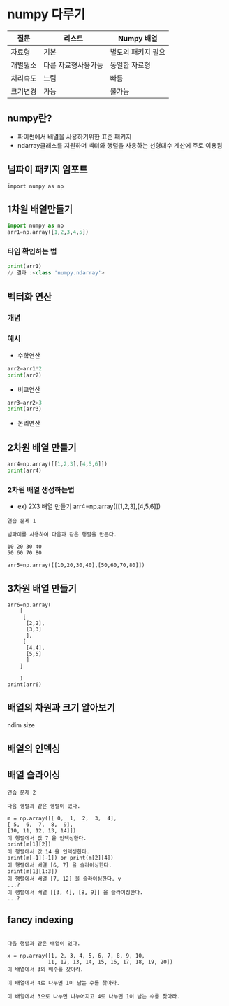# numpy 다루기
|질문|리스트|Numpy 배열|
|----|----|----|
|자료형|기본|별도의 패키지 필요|
|개별원소|다른 자료형사용가능|동일한 자료형|
|처리속도|느림|빠름|
|크기변경|가능|불가능|

## numpy란?
- 파이썬에서 배열을 사용하기위한 표준 패키지
- ndarray클래스를 지원하며 벡터와 행렬을 사용하는 선형대수 계산에 주로 이용됨

## 넘파이 패키지 임포트
`import numpy as np`
## 1차원 배열만들기
```python
import numpy as np
arr1=np.array([1,2,3,4,5])
```
### 타입 확인하는 법
```python
print(arr1)
// 결과 :<class 'numpy.ndarray'>
```
## 벡터화 연산
### 개념
### 예시
- 수학연산
```python
arr2=arr1*2
print(arr2) 
```
- 비교연산
```python
arr3=arr2>3
print(arr3)
```
- 논리연산

## 2차원 배열 만들기
```python
arr4=np.array([[1,2,3],[4,5,6]])
print(arr4)
```
### 2차원 배열 생성하는법
- ex) 2X3 배열 만들기
  arr4=np.array([[1,2,3],[4,5,6]])

```
연습 문제 1

넘파이를 사용하여 다음과 같은 행렬을 만든다.

10 20 30 40
50 60 70 80

arr5=np.array([[10,20,30,40],[50,60,70,80]])

```

## 3차원 배열 만들기
```ptyhon
arr6=np.array(
    [
     [
      [2,2], 
      [3,3]
      ],
     [
      [4,4],
      [5,5]
      ]
    ]

    )
print(arr6)
```
## 배열의 차원과 크기 알아보기
ndim
size

## 배열의 인덱싱

## 배열 슬라이싱


```
연습 문제 2

다음 행렬과 같은 행렬이 있다.

m = np.array([[ 0,  1,  2,  3,  4],
[ 5,  6,  7,  8,  9],
[10, 11, 12, 13, 14]])
이 행렬에서 값 7 을 인덱싱한다.
print(m[1][2])
이 행렬에서 값 14 을 인덱싱한다.
print(m[-1][-1]) or print(m[2][4])
이 행렬에서 배열 [6, 7] 을 슬라이싱한다.
print(m[1][1:3])
이 행렬에서 배열 [7, 12] 을 슬라이싱한다. v
...?
이 행렬에서 배열 [[3, 4], [8, 9]] 을 슬라이싱한다.
...?
```

## fancy indexing



```

다음 행렬과 같은 배열이 있다.

x = np.array([1, 2, 3, 4, 5, 6, 7, 8, 9, 10,
             11, 12, 13, 14, 15, 16, 17, 18, 19, 20])
이 배열에서 3의 배수를 찾아라.

이 배열에서 4로 나누면 1이 남는 수를 찾아라.

이 배열에서 3으로 나누면 나누어지고 4로 나누면 1이 남는 수를 찾아라.
```


